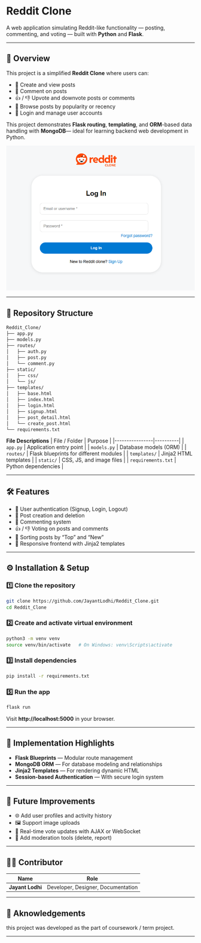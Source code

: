 # Reddit Clone

A web application simulating Reddit-like functionality — posting, commenting, and voting — built with **Python** and **Flask**.

---

## 🧾 Overview

This project is a simplified **Reddit Clone** where users can:

- 📝 Create and view posts
- 💬 Comment on posts
- 👍 / 👎 Upvote and downvote posts or comments
- 🧭 Browse posts by popularity or recency
- 🔐 Login and manage user accounts

This project demonstrates **Flask routing**, **templating**, and **ORM**-based data handling with **MongoDB**— ideal for learning backend web development in Python.

![FrontPage](static/frontpage.png)

---

## 📂 Repository Structure

```
Reddit_Clone/
├── app.py
├── models.py
├── routes/
│   ├── auth.py
│   ├── post.py
│   └── comment.py
├── static/
│   ├── css/
│   └── js/
├── templates/
│   ├── base.html
│   ├── index.html
│   ├── login.html
│   ├── signup.html
│   ├── post_detail.html
│   └── create_post.html
└── requirements.txt
```

**File Descriptions**
| File / Folder | Purpose |
|----------------|----------|
| `app.py` | Application entry point |
| `models.py` | Database models (ORM) |
| `routes/` | Flask blueprints for different modules |
| `templates/` | Jinja2 HTML templates |
| `static/` | CSS, JS, and image files |
| `requirements.txt` | Python dependencies |

---

## 🛠 Features

- 🔐 User authentication (Signup, Login, Logout)
- 📝 Post creation and deletion
- 💬 Commenting system
- 👍 / 👎 Voting on posts and comments
- 🧭 Sorting posts by “Top” and “New”
- 🎨 Responsive frontend with Jinja2 templates

---

## ⚙️ Installation & Setup

### 1️⃣ Clone the repository
```bash
git clone https://github.com/JayantLodhi/Reddit_Clone.git
cd Reddit_Clone
```

### 2️⃣ Create and activate virtual environment
```bash
python3 -m venv venv
source venv/bin/activate   # On Windows: venv\Scripts\activate
```

### 3️⃣ Install dependencies
```bash
pip install -r requirements.txt
```

### 5️⃣ Run the app
```bash
flask run
```

Visit **http://localhost:5000** in your browser.

---

## 🧠 Implementation Highlights

- **Flask Blueprints** — Modular route management  
- **MongoDB ORM** — For database modeling and relationships  
- **Jinja2 Templates** — For rendering dynamic HTML  
- **Session-based Authentication** — With secure login system  

---

## 🧭 Future Improvements

- 🌐 Add user profiles and activity history  
- 🖼 Support image uploads  
- 🧮 Real-time vote updates with AJAX or WebSocket  
- 🧩 Add moderation tools (delete, report) 

---

## 👩‍💻 Contributor

| Name | Role |
|------|------|
| **Jayant Lodhi** | Developer, Designer, Documentation |

---

## 📜 Aknowledgements

this project was developed as the part of coursework / term project.

---
